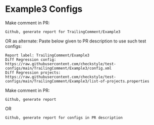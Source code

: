 # Example3 Configs
Make comment in PR:
```
Github, generate report for TrailingComment/Example3
```
OR as alternate:
Paste below given to PR description to use such test configs:
```
Report label: TrailingComment/Example3
Diff Regression config: https://raw.githubusercontent.com/checkstyle/test-configs/main/TrailingComment/Example3/config.xml
Diff Regression projects: https://raw.githubusercontent.com/checkstyle/test-configs/main/TrailingComment/Example3/list-of-projects.properties
```
Make comment in PR:
```
Github, generate report
```
OR
```
Github, generate report for configs in PR description
```

